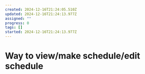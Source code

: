 ```yaml
---
created: 2024-12-16T21:24:05.510Z
updated: 2024-12-16T21:24:13.977Z
assigned: ""
progress: 0
tags: []
started: 2024-12-16T21:24:13.977Z
---
```


# Way to view/make schedule/edit schedule
